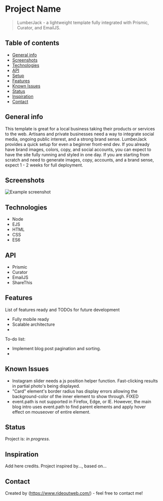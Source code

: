 # Project Name
> LumberJack - a lightweight template fully integrated with Prismic, Curator, and EmailJS.

## Table of contents
* [General info](#general-info)
* [Screenshots](#screenshots)
* [Technologies](#technologies)
* [API](#api)
* [Setup](#setup)
* [Features](#features)
* [Known Issues](#known-issues)
* [Status](#status)
* [Inspiration](#inspiration)
* [Contact](#contact)

## General info
This template is great for a local business taking their products or services to the web. Artisans and private businesses need a way to integrate social media, ongoing public interest, and a strong brand sense. LumberJack provides a quick setup for even a beginner front-end dev. If you already have brand images, colors, copy, and social accounts, you can expect to have the site fully running and styled in one day. If you are starting from scratch and need to generate images, copy, accounts, and a brand sense, expect 1 - 2 weeks for full deployment.

## Screenshots
![Example screenshot](.images/img/screenshot.png)

## Technologies
* Node
* EJS
* HTML
* CSS
* ES6

## API
* Prismic
* Curator
* EmailJS
* ShareThis

## Features
List of features ready and TODOs for future development
* Fully mobile ready
* Scalable architecture
* 

To-do list:
* Implement blog post pagination and sorting.
* 

## Known Issues
* Instagram slider needs a js position helper function. Fast-clicking results in partial photo's being displayed.
* "Card" element's border radius has display errors allowing the background-color of the inner element to show through. FIXED
* event.path is not supported in Firefox, Edge, or IE. However, the main blog intro uses event.path to find parent elements and apply hover effect on mouseover of entire element.

## Status
Project is: _in progress_.

## Inspiration
Add here credits. Project inspired by..., based on...

## Contact
Created by (https://www.rideoutweb.com/) - feel free to contact me!
